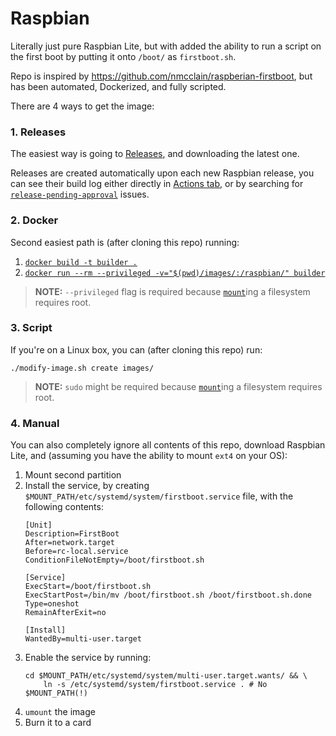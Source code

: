 Raspbian
=========

Literally just pure Raspbian Lite, but with added the ability to run a script on the first boot by putting it onto `/boot/` as `firstboot.sh`.

Repo is inspired by https://github.com/nmcclain/raspberian-firstboot, but has been automated, Dockerized, and fully scripted.

There are 4 ways to get the image:


### 1. Releases

The easiest way is going to [Releases], and downloading the latest one.

Releases are created automatically upon each new Raspbian release, you can see their build log either directly in [Actions tab][actions], or by searching for [`release-pending-approval`][issues] issues. 

[Releases]: https://github.com/meeDamian/raspbian/releases
[actions]: https://github.com/meeDamian/raspbian/actions
[issues]: https://github.com/meeDamian/raspbian/issues?q=is%3Aissue+sort%3Aupdated-desc+label%3Arelease-pending-approval+


### 2. Docker

Second easiest path is (after cloning this repo) running:

1. [`docker build -t builder .`][docker-build]
1. [`docker run --rm --privileged -v="$(pwd)/images/:/raspbian/" builder`][docker-run]

[docker-build]: https://github.com/meeDamian/raspbian/blob/731a1681e0f9dd9ba8b02b810bb473c286b405e7/.github/workflows/release.yml#L34
[docker-run]: https://github.com/meeDamian/raspbian/blob/731a1681e0f9dd9ba8b02b810bb473c286b405e7/.github/workflows/release.yml#L40

> **NOTE:** `--privileged` flag is required because [`mount`]ing a filesystem requires root.


### 3. Script

If you're on a Linux box, you can (after cloning this repo) run:

```shell script
./modify-image.sh create images/
```

> **NOTE:** `sudo` might be required because [`mount`]ing a filesystem requires root.

[`mount`]: https://github.com/meeDamian/raspbian/blob/master/modify-image.sh#L166


### 4. Manual

You can also completely ignore all contents of this repo, download Raspbian Lite, and (assuming you have the ability to mount `ext4` on your OS):

1. Mount second partition
1. Install the service, by creating `$MOUNT_PATH/etc/systemd/system/firstboot.service` file, with the following contents:
    ```unit file (systemd)
    [Unit]
    Description=FirstBoot
    After=network.target
    Before=rc-local.service
    ConditionFileNotEmpty=/boot/firstboot.sh
    
    [Service]
    ExecStart=/boot/firstboot.sh
    ExecStartPost=/bin/mv /boot/firstboot.sh /boot/firstboot.sh.done
    Type=oneshot
    RemainAfterExit=no
    
    [Install]
    WantedBy=multi-user.target
    ```
1. Enable the service by running:
    ```shell script
    cd $MOUNT_PATH/etc/systemd/system/multi-user.target.wants/ && \
        ln -s /etc/systemd/system/firstboot.service . # No $MOUNT_PATH(!)
    ```
1. `umount` the image
1. Burn it to a card
